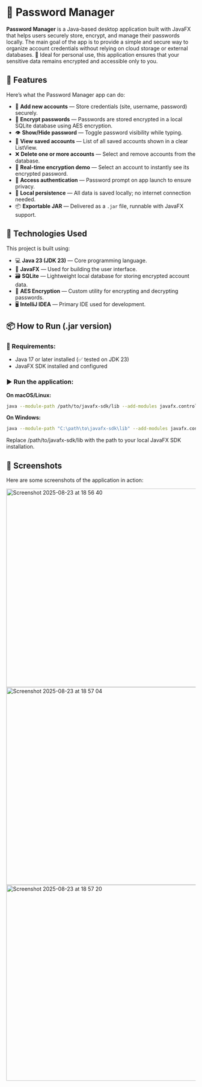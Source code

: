# 🔐 Password Manager

**Password Manager** is a Java-based desktop application built with JavaFX that helps users securely store, encrypt, and manage their passwords locally.
The main goal of the app is to provide a simple and secure way to organize account credentials without relying on cloud storage or external databases.
🌟 Ideal for personal use, this application ensures that your sensitive data remains encrypted and accessible only to you.

## 🔧 Features

Here’s what the Password Manager app can do:

- 📝 **Add new accounts** — Store credentials (site, username, password) securely.
- 🔐 **Encrypt passwords** — Passwords are stored encrypted in a local SQLite database using AES encryption.
- 👁️ **Show/Hide password** — Toggle password visibility while typing.
- 📄 **View saved accounts** — List of all saved accounts shown in a clear ListView.
- ❌ **Delete one or more accounts** — Select and remove accounts from the database.
- 🔄 **Real-time encryption demo** — Select an account to instantly see its encrypted password.
- 🔑 **Access authentication** — Password prompt on app launch to ensure privacy.
- 💾 **Local persistence** — All data is saved locally; no internet connection needed.
- 📦 **Exportable JAR** — Delivered as a `.jar` file, runnable with JavaFX support.

 ## 🧰 Technologies Used

This project is built using:

- 💻 **Java 23 (JDK 23)** — Core programming language.
- 🎨 **JavaFX** — Used for building the user interface.
- 🗃️ **SQLite** — Lightweight local database for storing encrypted account data.
- 🔐 **AES Encryption** — Custom utility for encrypting and decrypting passwords.
- 🖥️ **IntelliJ IDEA** — Primary IDE used for development.

## 📦 How to Run (.jar version)

### 🔧 Requirements:
- Java 17 or later installed (✅ tested on JDK 23)
- JavaFX SDK installed and configured

### ▶️ Run the application:

**On macOS/Linux:**
```bash
java --module-path /path/to/javafx-sdk/lib --add-modules javafx.controls,javafx.fxml -jar Password-Manager.jar
```
**On Windows:**
```bash
java --module-path "C:\path\to\javafx-sdk\lib" --add-modules javafx.controls,javafx.fxml -jar Password-Manager.jar
```
Replace /path/to/javafx-sdk/lib with the path to your local JavaFX SDK installation.

## 📸 Screenshots

Here are some screenshots of the application in action:

<img width="946" height="526" alt="Screenshot 2025-08-23 at 18 56 40" src="https://github.com/user-attachments/assets/0a08bc70-3ae5-4509-943c-f67752a23b2b" />

<img width="945" height="524" alt="Screenshot 2025-08-23 at 18 57 04" src="https://github.com/user-attachments/assets/83f77091-0179-4d87-b141-ef750b585a00" />

<img width="942" height="519" alt="Screenshot 2025-08-23 at 18 57 20" src="https://github.com/user-attachments/assets/5c4a21b1-dd56-449c-9004-d35a6668865a" />



